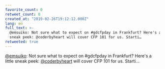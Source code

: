 ```yaml
---
favorite_count: 0
retweet_count: 0
created_at: "2019-02-26T19:12:12.000Z"
lang: en
full_text: >-
  @emsuiko: Not sure what to expect on #gdcfpday in Frankfurt? Here's a little
  sneak peek: @coderbyheart will cover CFP 101 for us. Starti…
retweeted: true
---
```


[@emsuiko](https://twitter.com/emsuiko): Not sure what to expect on #gdcfpday in
Frankfurt? Here's a little sneak peek:
[@coderbyheart](https://twitter.com/coderbyheart) will cover CFP 101 for us.
Starti…
